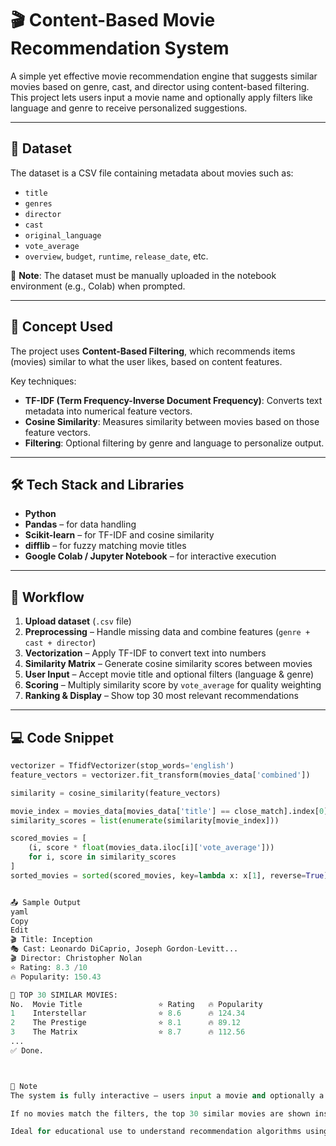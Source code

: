 # 🎬 Content-Based Movie Recommendation System

A simple yet effective movie recommendation engine that suggests similar movies based on genre, cast, and director using content-based filtering. This project lets users input a movie name and optionally apply filters like language and genre to receive personalized suggestions.

---

## 📂 Dataset

The dataset is a CSV file containing metadata about movies such as:
- `title`
- `genres`
- `director`
- `cast`
- `original_language`
- `vote_average`
- `overview`, `budget`, `runtime`, `release_date`, etc.

📝 **Note**: The dataset must be manually uploaded in the notebook environment (e.g., Colab) when prompted.

---

## 🧠 Concept Used

The project uses **Content-Based Filtering**, which recommends items (movies) similar to what the user likes, based on content features.

Key techniques:
- **TF-IDF (Term Frequency-Inverse Document Frequency)**: Converts text metadata into numerical feature vectors.
- **Cosine Similarity**: Measures similarity between movies based on those feature vectors.
- **Filtering**: Optional filtering by genre and language to personalize output.

---

## 🛠️ Tech Stack and Libraries

- **Python**
- **Pandas** – for data handling
- **Scikit-learn** – for TF-IDF and cosine similarity
- **difflib** – for fuzzy matching movie titles
- **Google Colab / Jupyter Notebook** – for interactive execution

---

## 🔁 Workflow

1. **Upload dataset** (`.csv` file)
2. **Preprocessing** – Handle missing data and combine features (`genre + cast + director`)
3. **Vectorization** – Apply TF-IDF to convert text into numbers
4. **Similarity Matrix** – Generate cosine similarity scores between movies
5. **User Input** – Accept movie title and optional filters (language & genre)
6. **Scoring** – Multiply similarity score by `vote_average` for quality weighting
7. **Ranking & Display** – Show top 30 most relevant recommendations

---

## 💻 Code Snippet

```python
vectorizer = TfidfVectorizer(stop_words='english')
feature_vectors = vectorizer.fit_transform(movies_data['combined'])

similarity = cosine_similarity(feature_vectors)

movie_index = movies_data[movies_data['title'] == close_match].index[0]
similarity_scores = list(enumerate(similarity[movie_index]))

scored_movies = [
    (i, score * float(movies_data.iloc[i]['vote_average']))
    for i, score in similarity_scores
]
sorted_movies = sorted(scored_movies, key=lambda x: x[1], reverse=True)


📤 Sample Output
yaml
Copy
Edit
🎬 Title: Inception
🎭 Cast: Leonardo DiCaprio, Joseph Gordon-Levitt...
🎬 Director: Christopher Nolan
⭐ Rating: 8.3 /10
🔥 Popularity: 150.43

🎯 TOP 30 SIMILAR MOVIES:
No.  Movie Title                 ⭐ Rating   🔥 Popularity
1    Interstellar                ⭐ 8.6      🔥 124.34
2    The Prestige                ⭐ 8.1      🔥 89.12
3    The Matrix                  ⭐ 8.7      🔥 112.56
...
✅ Done.



📝 Note
The system is fully interactive – users input a movie and optionally a preferred language/genre.

If no movies match the filters, the top 30 similar movies are shown instead.

Ideal for educational use to understand recommendation algorithms using content features.
